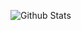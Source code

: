 ![Github Stats](https://github-readme-stats.vercel.app/api?username=likeduck&show_icons=true&theme=dark&count_private=true)
